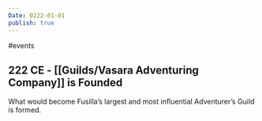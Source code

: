 ```yaml
---
Date: 0222-01-01
publish: true
---
```


#events
## 222 CE - [[Guilds/Vasara Adventuring Company]] is Founded
What would become Fusilla’s largest and most influential Adventurer’s Guild is formed.